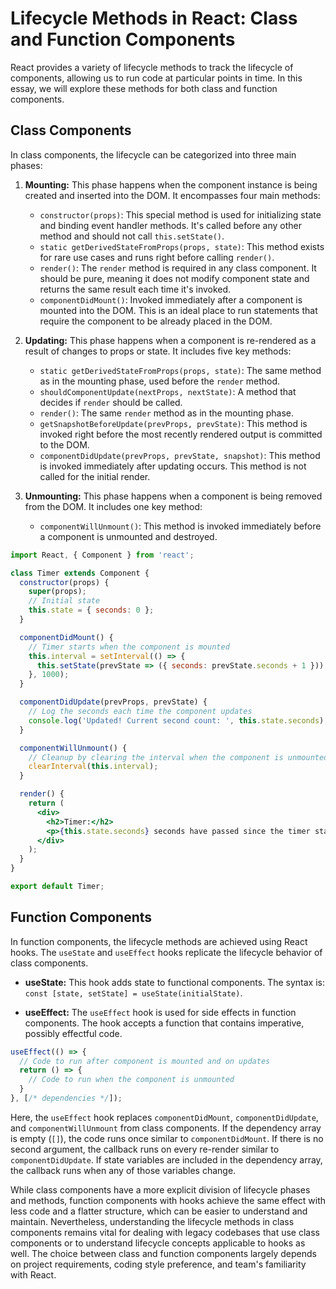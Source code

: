 # Lifecycle Methods in React: Class and Function Components

React provides a variety of lifecycle methods to track the lifecycle of components, allowing us to run code at particular points in time. In this essay, we will explore these methods for both class and function components.

## Class Components

In class components, the lifecycle can be categorized into three main phases:

1. **Mounting:** This phase happens when the component instance is being created and inserted into the DOM. It encompasses four main methods:
    - `constructor(props)`: This special method is used for initializing state and binding event handler methods. It's called before any other method and should not call `this.setState()`.
    - `static getDerivedStateFromProps(props, state)`: This method exists for rare use cases and runs right before calling `render()`.
    - `render()`: The `render` method is required in any class component. It should be pure, meaning it does not modify component state and returns the same result each time it's invoked.
    - `componentDidMount()`: Invoked immediately after a component is mounted into the DOM. This is an ideal place to run statements that require the component to be already placed in the DOM.

2. **Updating:** This phase happens when a component is re-rendered as a result of changes to props or state. It includes five key methods:
    - `static getDerivedStateFromProps(props, state)`: The same method as in the mounting phase, used before the `render` method.
    - `shouldComponentUpdate(nextProps, nextState)`: A method that decides if `render` should be called.
    - `render()`: The same `render` method as in the mounting phase.
    - `getSnapshotBeforeUpdate(prevProps, prevState)`: This method is invoked right before the most recently rendered output is committed to the DOM.
    - `componentDidUpdate(prevProps, prevState, snapshot)`: This method is invoked immediately after updating occurs. This method is not called for the initial render.

3. **Unmounting:** This phase happens when a component is being removed from the DOM. It includes one key method:
    - `componentWillUnmount()`: This method is invoked immediately before a component is unmounted and destroyed.

```jsx
import React, { Component } from 'react';

class Timer extends Component {
  constructor(props) {
    super(props);
    // Initial state
    this.state = { seconds: 0 };
  }

  componentDidMount() {
    // Timer starts when the component is mounted
    this.interval = setInterval(() => {
      this.setState(prevState => ({ seconds: prevState.seconds + 1 }));
    }, 1000);
  }

  componentDidUpdate(prevProps, prevState) {
    // Log the seconds each time the component updates
    console.log('Updated! Current second count: ', this.state.seconds);
  }

  componentWillUnmount() {
    // Cleanup by clearing the interval when the component is unmounted
    clearInterval(this.interval);
  }

  render() {
    return (
      <div>
        <h2>Timer:</h2>
        <p>{this.state.seconds} seconds have passed since the timer started.</p>
      </div>
    );
  }
}

export default Timer;
```

## Function Components

In function components, the lifecycle methods are achieved using React hooks. The `useState` and `useEffect` hooks replicate the lifecycle behavior of class components.

- **useState:** This hook adds state to functional components. The syntax is: `const [state, setState] = useState(initialState)`.

- **useEffect:** The `useEffect` hook is used for side effects in function components. The hook accepts a function that contains imperative, possibly effectful code.

```jsx
useEffect(() => {
  // Code to run after component is mounted and on updates
  return () => {
    // Code to run when the component is unmounted
  }
}, [/* dependencies */]);
```

Here, the `useEffect` hook replaces `componentDidMount`, `componentDidUpdate`, and `componentWillUnmount` from class components. If the dependency array is empty (`[]`), the code runs once similar to `componentDidMount`. If there is no second argument, the callback runs on every re-render similar to `componentDidUpdate`. If state variables are included in the dependency array, the callback runs when any of those variables change.

While class components have a more explicit division of lifecycle phases and methods, function components with hooks achieve the same effect with less code and a flatter structure, which can be easier to understand and maintain. Nevertheless, understanding the lifecycle methods in class components remains vital for dealing with legacy codebases that use class components or to understand lifecycle concepts applicable to hooks as well. The choice between class and function components largely depends on project requirements, coding style preference, and team's familiarity with React.
